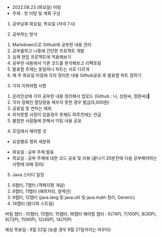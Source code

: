 - 2022.08.23 (화요일) 미팅
- 주제 : 첫 미팅 및 계획 구성



1. 공부날짜
화요일, 목요일 (저녁 7시)



2. 공부하는 방식
1) Markdown으로 Github에 공부한 내용 관리
2) 공부를하고 나중에 간단한 프로젝트 개발
3) 실제 현업 프로젝트에 적용해보기
4) 공부한 내용에서 기존 코드를 분석해보고 리팩토링
5) 발표할 주제는 동일하나 파트는 서로 다르게
6) 매 주 화요일 아침에 각자 정리한 내용 Github공유 후 발표할 파트 정하기



3. 각자 지켜야할 사항
1) 온라인상에 각자 공부한 내용 정리해서 업로드 (Github : 나, 성원씨, 정환씨)
2) 각자 정해진 할당량을 채우지 못한 경우 벌금(5,000원)
3) 공휴일 및 연차는 제외
4) 피치못할 사정이 있을경우 못해도 하루전에는 언급
5) 불참한 사람들에 한해서 미팅 내용 공유



4. 모임에서 해야할 것
- 요일별로 행위 세분화
* 화요일 : 공부 주제 발표
* 목요일 : 공부 주제에 대한 코드 공유 및 리뷰 (끝나기 20분전에 다음 공부해야하는 사항에 대해 정리)



5. Java 스터디 일정
1) 6챕터, 7챕터 (객체지향 개념)
2) 8챕터, 11챕터 (예외처리, 컬렉션)
3) 9챕터, 12챕터 (java.lang 및 java.util 및 java.math 정리, Generic)
4) 14챕터 (람다와 스트림)



버릴 챕터 : 10챕터, 13챕터, 15챕터, 16챕터
해야할 챕터 : 6(74P), 7(100P), 8(30P), 9(72P), 11(90P), 12(45P), 14(70P)



예상 목표일 : 9월 22일 (늦을 경우 9월 27일까지는 마무리)
